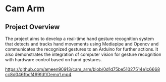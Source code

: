 # Cam Arm

## Project Overview
The project aims to develop a real-time hand gesture recognition system that detects and tracks hand movements using Mediapipe and Opencv and communicates the recognized gestures to an Arduino for further actions. It also demonstrates the integration of computer vision for gesture recognition with hardware control based on hand gestures.

https://github.com/ameen90913/cam_arm/blob/0d1d75be51027514e1c6668cc8d046fbcf499fdf/Demo1.mp4